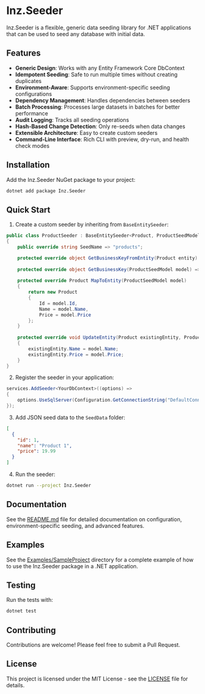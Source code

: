 # Inz.Seeder

Inz.Seeder is a flexible, generic data seeding library for .NET applications that can be used to seed any database with initial data.

## Features

- **Generic Design**: Works with any Entity Framework Core DbContext
- **Idempotent Seeding**: Safe to run multiple times without creating duplicates
- **Environment-Aware**: Supports environment-specific seeding configurations
- **Dependency Management**: Handles dependencies between seeders
- **Batch Processing**: Processes large datasets in batches for better performance
- **Audit Logging**: Tracks all seeding operations
- **Hash-Based Change Detection**: Only re-seeds when data changes
- **Extensible Architecture**: Easy to create custom seeders
- **Command-Line Interface**: Rich CLI with preview, dry-run, and health check modes

## Installation

Add the Inz.Seeder NuGet package to your project:

```bash
dotnet add package Inz.Seeder
```

## Quick Start

1. Create a custom seeder by inheriting from `BaseEntitySeeder`:

```csharp
public class ProductSeeder : BaseEntitySeeder<Product, ProductSeedModel>
{
    public override string SeedName => "products";

    protected override object GetBusinessKeyFromEntity(Product entity) => entity.Id;
    
    protected override object GetBusinessKey(ProductSeedModel model) => model.Id;
    
    protected override Product MapToEntity(ProductSeedModel model)
    {
        return new Product
        {
            Id = model.Id,
            Name = model.Name,
            Price = model.Price
        };
    }
    
    protected override void UpdateEntity(Product existingEntity, ProductSeedModel model)
    {
        existingEntity.Name = model.Name;
        existingEntity.Price = model.Price;
    }
}
```

2. Register the seeder in your application:

```csharp
services.AddSeeder<YourDbContext>((options) =>
{
    options.UseSqlServer(Configuration.GetConnectionString("DefaultConnection"));
});
```

3. Add JSON seed data to the `SeedData` folder:

```json
[
  {
    "id": 1,
    "name": "Product 1",
    "price": 19.99
  }
]
```

4. Run the seeder:

```bash
dotnet run --project Inz.Seeder
```

## Documentation

See the [README.md](README.md) file for detailed documentation on configuration, environment-specific seeding, and advanced features.

## Examples

See the [Examples/SampleProject](Examples/SampleProject/README.md) directory for a complete example of how to use the Inz.Seeder package in a .NET application.

## Testing

Run the tests with:

```bash
dotnet test
```

## Contributing

Contributions are welcome! Please feel free to submit a Pull Request.

## License

This project is licensed under the MIT License - see the [LICENSE](LICENSE) file for details.